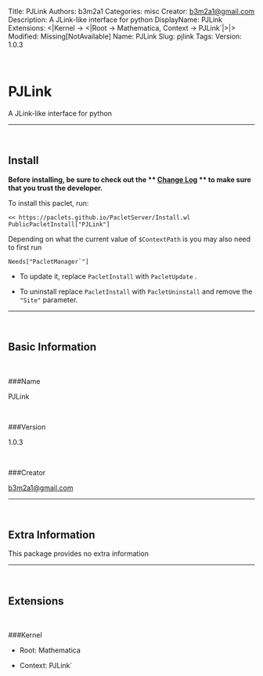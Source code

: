 Title: PJLink
Authors: b3m2a1
Categories: misc
Creator: b3m2a1@gmail.com
Description: A JLink-like interface for python
DisplayName: PJLink
Extensions: <|Kernel -> <|Root -> Mathematica, Context -> PJLink`|>|>
Modified: Missing[NotAvailable]
Name: PJLink
Slug: pjlink
Tags: 
Version: 1.0.3

<a id="pjlink" class="Section" style="width:0;height:0;margin:0;padding:0;">&zwnj;</a>

# PJLink

A JLink-like interface for python

---

<a id="install" class="Subsection" style="width:0;height:0;margin:0;padding:0;">&zwnj;</a>

## Install

**Before installing, be sure to check out the ** **[Change Log](https://paclets.github.io/PacletServer/pages/log.html)** ** to make sure that you trust the developer.**

To install this paclet, run:

    << https://paclets.github.io/PacletServer/Install.wl
    PublicPacletInstall["PJLink"]

Depending on what the current value of  ```$ContextPath``` is you may also need to first run

    Needs["PacletManager`"]

*  To update it, replace  ```PacletInstall``` with  ```PacletUpdate``` . 

*  To uninstall replace  ```PacletInstall``` with  ```PacletUninstall``` and remove the  ```"Site"``` parameter.

---

<a id="basicinformation" class="Subsection" style="width:0;height:0;margin:0;padding:0;">&zwnj;</a>

## Basic Information

<a id="name" class="Subsubsection" style="width:0;height:0;margin:0;padding:0;">&zwnj;</a>

###Name

PJLink

<a id="version" class="Subsubsection" style="width:0;height:0;margin:0;padding:0;">&zwnj;</a>

###Version

1.0.3

<a id="creator" class="Subsubsection" style="width:0;height:0;margin:0;padding:0;">&zwnj;</a>

###Creator

[b3m2a1@gmail.com](mailto:b3m2a1@gmail.com)

---

<a id="extrainformation" class="Subsection" style="width:0;height:0;margin:0;padding:0;">&zwnj;</a>

## Extra Information

This package provides no extra information

---

<a id="extensions" class="Subsection" style="width:0;height:0;margin:0;padding:0;">&zwnj;</a>

## Extensions

<a id="kernel" class="Subsubsection" style="width:0;height:0;margin:0;padding:0;">&zwnj;</a>

###Kernel

*  Root: Mathematica

*  Context: PJLink`